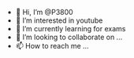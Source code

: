- 👋 Hi, I’m @P3800
- 👀 I’m interested in youtube
- 🌱 I’m currently learning for exams
- 💞️ I’m looking to collaborate on ...
- 📫 How to reach me ...

<!---
P3800/P3800 is a ✨ special ✨ repository because its `README.md` (this file) appears on your GitHub profile.
You can click the Preview link to take a look at your changes.
--->

